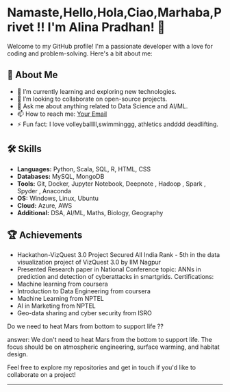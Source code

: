 # Namaste,Hello,Hola,Ciao,Marhaba,Privet !! I'm Alina Pradhan! 👋

Welcome to my GitHub profile! I'm a passionate developer with a love for coding and problem-solving. Here's a bit about me:

## 🚀 About Me

- 🌱 I’m currently learning and exploring new technologies.
- 👯 I’m looking to collaborate on open-source projects.
- 💬 Ask me about anything related to Data Science and AI/ML.
- 📫 How to reach me: [Your Email](mailto:alinapradhan15021707@gmail.com)
- ⚡ Fun fact: I love volleyballlll,swimminggg, athletics andddd deadlifting.

## 🛠️ Skills

- **Languages:** Python, Scala, SQL, R, HTML, CSS 
- **Databases:** MySQL, MongoDB
- **Tools:** Git, Docker, Jupyter Notebook, Deepnote , Hadoop , Spark , Spyder , Anaconda
- **OS:** Windows, Linux, Ubuntu
- **Cloud:** Azure, AWS
- **Additional:** DSA, AI/ML, Maths, Biology, Geography




<!--
## 📝 Latest Blog Posts

 BLOG-POST-LIST:START
- [How to Build a REST API with Node.js](https://yourblog.com/how-to-build-a-rest-api-with-nodejs)
- [Introduction to React Hooks](https://yourblog.com/introduction-to-react-hooks)
- [Understanding Asynchronous JavaScript](https://yourblog.com/understanding-asynchronous-javascript)
  BLOG-POST-LIST:END -->

<!--
[![Twitter](https://img.shields.io/badge/Twitter-blue?style=for-the-badge&logo=twitter)](https://twitter.com/alinapradhan)
[![Email](https://img.shields.io/badge/Email-blue?style=for-the-badge&logo=gmail)](mailto:your.email@example.com)
-->

## 🏆 Achievements

- Hackathon-VizQuest 3.0 Project
Secured All India Rank - 5th in the data
visualization project of VizQuest 3.0 by IIM Nagpur
- Presented Research paper in National Conference
  topic: ANNs in prediction and detection of cyberattacks in smartgrids.
   Certifications:
- Machine learning from coursera
- Introduction to Data Engineering from coursera
- Machine Learning from NPTEL
- AI in Marketing from NPTEL
- Geo-data sharing and cyber security from ISRO







Do we need to heat Mars from bottom to support life ?? 

answer:
We don't need to heat Mars from the bottom to support life. The focus should be on atmospheric engineering, surface warming, and habitat design.


Feel free to explore my repositories and get in touch if you'd like to collaborate on a project!

---
